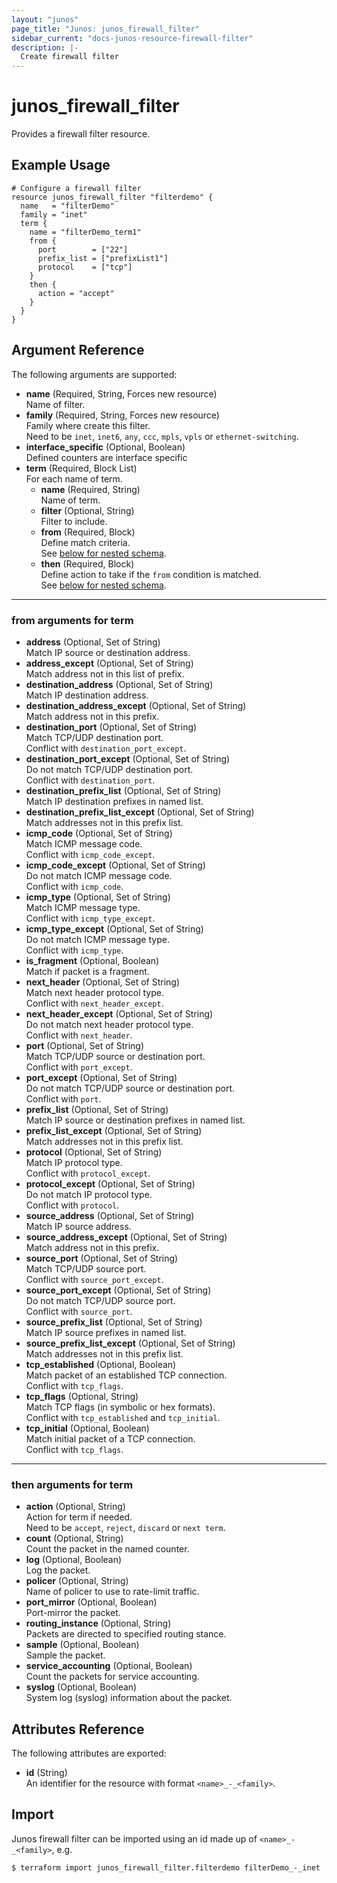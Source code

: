 ```yaml
---
layout: "junos"
page_title: "Junos: junos_firewall_filter"
sidebar_current: "docs-junos-resource-firewall-filter"
description: |-
  Create firewall filter
---
```


# junos_firewall_filter

Provides a firewall filter resource.

## Example Usage

```hcl
# Configure a firewall filter
resource junos_firewall_filter "filterdemo" {
  name   = "filterDemo"
  family = "inet"
  term {
    name = "filterDemo_term1"
    from {
      port        = ["22"]
      prefix_list = ["prefixList1"]
      protocol    = ["tcp"]
    }
    then {
      action = "accept"
    }
  }
}
```

## Argument Reference

The following arguments are supported:

- **name** (Required, String, Forces new resource)  
  Name of filter.
- **family** (Required, String, Forces new resource)  
  Family where create this filter.  
  Need to be `inet`, `inet6`, `any`, `ccc`, `mpls`, `vpls` or `ethernet-switching`.
- **interface_specific** (Optional, Boolean)  
  Defined counters are interface specific
- **term** (Required, Block List)  
  For each name of term.
  - **name** (Required, String)  
    Name of term.
  - **filter** (Optional, String)  
    Filter to include.
  - **from** (Required, Block)  
    Define match criteria.  
    See [below for nested schema](#from-arguments-for-term).
  - **then** (Required, Block)  
    Define action to take if the `from` condition is matched.  
    See [below for nested schema](#then-arguments-for-term).

---

### from arguments for term

- **address** (Optional, Set of String)  
  Match IP source or destination address.
- **address_except** (Optional, Set of String)  
  Match address not in this list of prefix.
- **destination_address** (Optional, Set of String)  
  Match IP destination address.
- **destination_address_except** (Optional, Set of String)  
  Match address not in this prefix.
- **destination_port** (Optional, Set of String)  
  Match TCP/UDP destination port.  
  Conflict with `destination_port_except`.
- **destination_port_except** (Optional, Set of String)  
  Do not match TCP/UDP destination port.  
  Conflict with `destination_port`.
- **destination_prefix_list** (Optional, Set of String)  
  Match IP destination prefixes in named list.
- **destination_prefix_list_except** (Optional, Set of String)  
  Match addresses not in this prefix list.
- **icmp_code** (Optional, Set of String)  
  Match ICMP message code.  
  Conflict with `icmp_code_except`.
- **icmp_code_except** (Optional, Set of String)  
  Do not match ICMP message code.  
  Conflict with `icmp_code`.
- **icmp_type** (Optional, Set of String)  
  Match ICMP message type.  
  Conflict with `icmp_type_except`.
- **icmp_type_except** (Optional, Set of String)  
  Do not match ICMP message type.  
  Conflict with `icmp_type`.
- **is_fragment** (Optional, Boolean)  
  Match if packet is a fragment.
- **next_header** (Optional, Set of String)  
  Match next header protocol type.  
  Conflict with `next_header_except`.
- **next_header_except** (Optional, Set of String)  
  Do not match next header protocol type.  
  Conflict with `next_header`.
- **port** (Optional, Set of String)  
  Match TCP/UDP source or destination port.  
  Conflict with `port_except`.
- **port_except** (Optional, Set of String)  
  Do not match TCP/UDP source or destination port.  
  Conflict with `port`.
- **prefix_list** (Optional, Set of String)  
  Match IP source or destination prefixes in named list.
- **prefix_list_except** (Optional, Set of String)  
  Match addresses not in this prefix list.
- **protocol** (Optional, Set of String)  
  Match IP protocol type.  
  Conflict with `protocol_except`.
- **protocol_except** (Optional, Set of String)  
  Do not match IP protocol type.  
  Conflict with `protocol`.
- **source_address** (Optional, Set of String)  
  Match IP source address.
- **source_address_except** (Optional, Set of String)  
  Match address not in this prefix.
- **source_port** (Optional, Set of String)  
  Match TCP/UDP source port.  
  Conflict with `source_port_except`.
- **source_port_except** (Optional, Set of String)  
  Do not match TCP/UDP source port.  
  Conflict with `source_port`.
- **source_prefix_list** (Optional, Set of String)  
  Match IP source prefixes in named list.
- **source_prefix_list_except** (Optional, Set of String)  
  Match addresses not in this prefix list.
- **tcp_established** (Optional, Boolean)  
  Match packet of an established TCP connection.  
  Conflict with `tcp_flags`.
- **tcp_flags** (Optional, String)  
  Match TCP flags (in symbolic or hex formats).  
  Conflict with `tcp_established` and `tcp_initial`.  
- **tcp_initial** (Optional, Boolean)  
  Match initial packet of a TCP connection.  
  Conflict with `tcp_flags`.

---

### then arguments for term

- **action** (Optional, String)  
  Action for term if needed.  
  Need to be `accept`, `reject`, `discard` or `next term`.
- **count** (Optional, String)  
  Count the packet in the named counter.
- **log** (Optional, Boolean)  
  Log the packet.
- **policer** (Optional, String)  
  Name of policer to use to rate-limit traffic.
- **port_mirror** (Optional, Boolean)  
  Port-mirror the packet.
- **routing_instance** (Optional, String)  
  Packets are directed to specified routing stance.
- **sample** (Optional, Boolean)  
  Sample the packet.
- **service_accounting** (Optional, Boolean)  
  Count the packets for service accounting.
- **syslog** (Optional, Boolean)  
  System log (syslog) information about the packet.

## Attributes Reference

The following attributes are exported:

- **id** (String)  
  An identifier for the resource with format `<name>_-_<family>`.

## Import

Junos firewall filter can be imported using an id made up of `<name>_-_<family>`, e.g.

```shell
$ terraform import junos_firewall_filter.filterdemo filterDemo_-_inet
```
